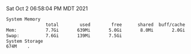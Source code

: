 Sat Oct  2 06:58:04 PM MDT 2021
```bash
System Memory
               total        used        free      shared  buff/cache   available
Mem:           7.7Gi       639Mi       5.0Gi       8.0Mi       2.0Gi       6.7Gi
Swap:          7.6Gi       139Mi       7.5Gi
System Storage
674M	.
```
